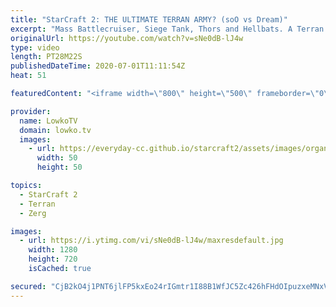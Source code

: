 ```yaml
---
title: "StarCraft 2: THE ULTIMATE TERRAN ARMY? (soO vs Dream)"
excerpt: "Mass Battlecruiser, Siege Tank, Thors and Hellbats. A Terran Deathball in this professional match of StarCraft 2. In this Zerg versus Terran soO decides to play very aggressively against Dream who is trying to make the ultimate Terran army.  Support OlimoLeague: https://www.patreon.com/olimoley Support"
originalUrl: https://youtube.com/watch?v=sNe0dB-lJ4w
type: video
length: PT28M22S
publishedDateTime: 2020-07-01T11:11:54Z
heat: 51

featuredContent: "<iframe width=\"800\" height=\"500\" frameborder=\"0\" src=\"https://www.youtube.com/embed/sNe0dB-lJ4w\" allow=\"accelerometer; autoplay; encrypted-media; gyroscope; picture-in-picture\" allowfullscreen></iframe>"

provider:
  name: LowkoTV
  domain: lowko.tv
  images:
    - url: https://everyday-cc.github.io/starcraft2/assets/images/organizations/lowko.tv-50x50.jpg
      width: 50
      height: 50

topics:
  - StarCraft 2
  - Terran
  - Zerg

images:
  - url: https://i.ytimg.com/vi/sNe0dB-lJ4w/maxresdefault.jpg
    width: 1280
    height: 720
    isCached: true

secured: "CjB2kO4j1PNT6jlFP5kxEo24rIGmtr1I88B1WfJC5Zc426hFHdOIpuzxeMNxV1CLWRfcrzlLSTxau35BHcPm9oDy0hhQHjB5Qh+75GkZ4kpRe6+UXjitS/jsfO5yW5koF8A91zOdQtPhd8jTlg83pRj69HeflWKd168DWTnNnf8weto0/NoC6tmP9+tqyfs9CDErZz04MwrtBliWDCqvwP0MIlFt0J/EamVUgeNvxSc8/ZuSgwBuf7dF3S/PKdYKwdaOgF5kHOlKrxic9hHIzzaCc5j0xMUq4G/7jGFLXth7cI/ZwX7HKG460trzAaZEZ90d5fSuFYABOoF0jMS8y6y21jyOCgpUmVcOs/eYfs8xOoUT6Y4/3paUM7/GWtcWZtwuwKjQN8XcwSEWM8YURVA5kDMtIlFBKdRqzGHuONNlpHAlHYfSit1PQD+V8h8P;nyVKe1IHzWbwInLDLjVVjQ=="
---
```


